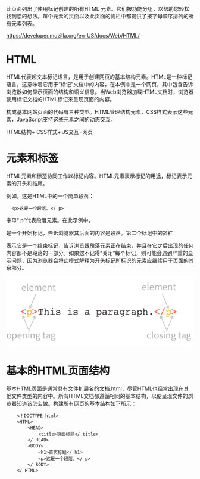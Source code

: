 此页面列出了使用标记创建的所有HTML 元素。它们按功能分组，以帮助您轻松找到您的想法。每个元素的页面以及此页面的侧栏中都提供了按字母顺序排列的所有元素列表。

https://developer.mozilla.org/en-US/docs/Web/HTML/

# HTML

HTML代表超文本标记语言，是用于创建网页的基本结构元素。HTML是一种标记语言，这意味着它用于“标记”文档中的内容，在本例中是一个网页，其中包含告诉浏览器如何显示页面的结构和语义信息。当Web浏览器加载HTML文档时，浏览器使用标记文档的HTML标记来呈现页面的内容。

构成基本网站页面的代码有三种类型。HTML管理结构元素，CSS样式表示这些元素，JavaScript支持这些元素之间的动态交互。

HTML结构+ CSS样式+ JS交互=网页

# 元素和标签

HTML元素和标签协同工作以标记内容。HTML元素表示标记的用途，标记表示元素的开头和结尾。

例如，这是HTML中的一个简单段落：

      <p>这是一个段落。</ p>
      
字母“ p”代表段落元素。在此示例中，<p>是一个开始标记，告诉浏览器其后面的内容是段落。第二个标记中的斜杠</p>表示它是一个结束标记，告诉浏览器段落元素正在结束，并且在它之后出现的任何内容都不是段落的一部分。如果您不记得“关闭”每个标记，则可能会遇到严重的显示问题，因为浏览器会将此模式解释为开头标记所标识的元素应继续用于页面的其余部分。

![](https://github.com/linbearababy/phthon-deep-/blob/master/catagory/python%20%E7%88%AC%E8%99%AB/pictures/%E5%B1%8F%E5%B9%95%E5%BF%AB%E7%85%A7%202019-05-30%2016.24.20.png)



# 基本的HTML页面结构
基本HTML页面是通常具有文件扩展名的文档.html，尽管HTML也经常出现在其他文件类型的内容中。所有HTML文档都遵循相同的基本结构，以便呈现文件的浏览器知道该怎么做。构建所有网页的基本结构如下所示：

        <！DOCTYPE html>
        <HTML>
            <HEAD>
                <title>页面标题</ title>
            </ HEAD>
            <BODY>
                <h1>首页标题</ h1>
                <p>这是一个段落。</ p>
            </ BODY>
        </ HTML>
        
